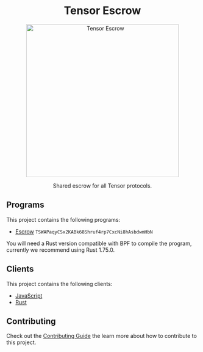 <h1 align="center">
  Tensor Escrow
</h1>
<p align="center">
  <img width="400" alt="Tensor Escrow" src="https://github.com/tensor-foundation/margin/assets/729235/ff00ae1f-15f9-4248-8fa1-fdab50b1d6b4" />
</p>
<p align="center">
  Shared escrow for all Tensor protocols.
</p>

## Programs

This project contains the following programs:

- [Escrow](./program/README.md) `TSWAPaqyCSx2KABk68Shruf4rp7CxcNi8hAsbdwmHbN`

You will need a Rust version compatible with BPF to compile the program, currently we recommend using Rust 1.75.0.

## Clients

This project contains the following clients:

- [JavaScript](./clients/js/README.md)
- [Rust](./clients/rust/README.md)

## Contributing

Check out the [Contributing Guide](./CONTRIBUTING.md) the learn more about how to contribute to this project.
